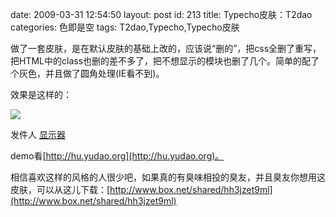 date: 2009-03-31 12:54:50
layout: post
id: 213
title: Typecho皮肤：T2dao
categories: 色即是空
tags: T2dao,Typecho,Typecho皮肤

做了一套皮肤，是在默认皮肤的基础上改的，应该说“删的”，把css全删了重写，把HTML中的class也删的差不多了，把不想显示的模块也删了几个。简单的配了个灰色，并且做了圆角处理(IE看不到)。

效果是这样的：


[![](http://lh6.ggpht.com/_sSlOa6svSLk/SdH-SlhiDWI/AAAAAAAAAOY/YtL4DwxLxLU/s144/%E5%88%B0%E5%AE%B6.png)](http://picasaweb.google.com/lh/photo/EfbXKI3HgreXY-P3-VFLdw?feat=embedwebsite)

发件人 [显示器](http://picasaweb.google.com/froons/yiIrdF?feat=embedwebsite)


demo看[http://hu.yudao.org](http://hu.yudao.org)。

相信喜欢这样的风格的人很少吧，如果真的有臭味相投的臭友，并且臭友你想用这皮肤，可以从这儿下载：[http://www.box.net/shared/hh3jzet9ml](http://www.box.net/shared/hh3jzet9ml)
